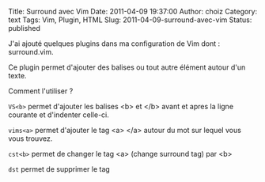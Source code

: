 Title: Surround avec Vim
Date: 2011-04-09 19:37:00
Author: choiz
Category: text
Tags: Vim, Plugin, HTML
Slug: 2011-04-09-surround-avec-vim
Status: published

J'ai ajouté quelques plugins dans ma configuration de Vim dont :
surround.vim.

Ce plugin permet d'ajouter des balises ou tout autre élément autour d'un
texte.

Comment l'utiliser ?

`VS<b>` permet d'ajouter les balises &lt;b&gt; et &lt;/b&gt; avant et
apres la ligne courante et d'indenter celle-ci.

`vims<a>` permet d'ajouter le tag &lt;a&gt; &lt;/a&gt; autour du mot sur
lequel vous vous trouvez.

`cst<b>` permet de changer le tag &lt;a&gt; (change surround tag) par
&lt;b&gt;

`dst` permet de supprimer le tag

